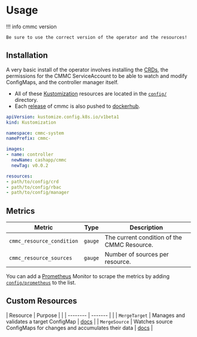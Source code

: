 # Usage

!!! info cmmc version

    Be sure to use the correct version of the operator and the resources!

## Installation

A very basic install of the operator involves installing the [CRDs], the permissions for
the CMMC ServiceAccount to be able to watch and modify ConfigMaps, and the controller
manager itself.

* All of these [Kustomization][1] resources are located in the [`config/`][2] directory.
* Each [release](https://github.com/cashapp/cmmc/releases) of cmmc is also pushed
  to [dockerhub](https://hub.docker.com/r/cashapp/cmmc/tags).


```yaml
apiVersion: kustomize.config.k8s.io/v1beta1
kind: Kustomization

namespace: cmmc-system
namePrefix: cmmc-

images:
- name: controller
  newName: cashapp/cmmc
  newTag: v0.0.2

resources:
- path/to/config/crd
- path/to/config/rbac
- path/to/config/manager
```

## Metrics

| Metric | Type | Description |
| ------ | ---- | ----------- |
| `cmmc_resource_condition` | `gauge` | The current condition of the CMMC Resource. |
| `cmmc_resource_sources` | `gauge` | Number of sources per resource. |


You can add a [Prometheus](https://prometheus.io/) Monitor to scrape the metrics by
adding [`config/prometheus`][3] to the list.

## Custom Resources

| Resource | Purpose | |
| -------- | ------- | |
| `MergeTarget` | Manages and validates a target ConfigMap | [docs](/cmmc/resources/mergetarget) |
| `MergeSource` | Watches source ConfigMaps for changes and accumulates their data | [docs](/cmmc/resources/mergesource) |

[1]: https://kubectl.docs.kubernetes.io/guides/introduction/
[2]: https://github.com/cashapp/cmmc/tree/main/config
[3]: https://github.com/cashapp/cmmc/blob/main/config/prometheus/monitor.yaml
[crds]: https://github.com/cashapp/cmmc/tree/main/config/crds
[metrics-issue]: https://github.com/cashapp/cmmc/issues/1
